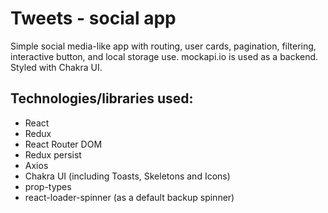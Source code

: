# Tweets - social app

Simple social media-like app with routing, user cards, pagination, filtering,
interactive button, and local storage use. mockapi.io is used as a backend.
Styled with Chakra UI.

## Technologies/libraries used:

- React
- Redux
- React Router DOM
- Redux persist
- Axios
- Chakra UI (including Toasts, Skeletons and Icons)
- prop-types
- react-loader-spinner (as a default backup spinner)
